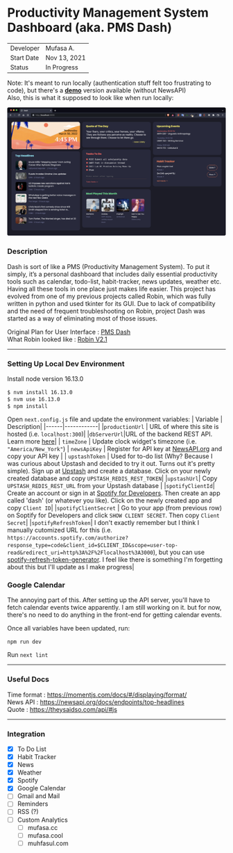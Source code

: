 # Productivity Management System Dashboard (aka. PMS Dash)
|              |           |
|--------------|-----------|
|Developer     | Mufasa A. |
|Start Date    | Nov 13, 2021  |
|Status        | In Progress |

Note: It's meant to run locally (authentication stuff felt too frustrating to code), but there's a **[demo](https://pmsdashboard.herokuapp.com)** version available (without NewsAPI)  
Also, this is what it supposed to look like when run locally:  
  
![pmsdash-screenshot](/assets/screenshots/pmsdashboard_2022-03-30.png "PMS Dash")

### Description

Dash is sort of like a PMS (Productivity Management System). To put it simply, it’s a personal dashboard that includes daily essential productivity tools such as calendar, todo-list, habit-tracker, news updates, weather etc. Having all these tools in one place just makes life easier. This project has evolved from one of my previous projects called Robin, which was fully written in python and used tkinter for its GUI. Due to lack of compatibility and the need of frequent troubleshooting on Robin, project Dash was started as a way of eliminating most of those issues.

Original Plan for User Interface : [PMS Dash](https://www.figma.com/file/C66s9Mu57pFZMMAubdlxHk/productivity-dashboard?node-id=0:1)  
What Robin looked like : [Robin V2.1](https://www.figma.com/file/kZOJU2mVysRBVoG0aglQuK/robin_main)

  
---

### Setting Up Local Dev Environment

Install node version 16.13.0  
```
$ nvm install 16.13.0  
$ nvm use 16.13.0
$ npm install
```
Open `next.config.js` file and update the environment variables:
| Variable | Description|
|------|------------|
|`productionUrl` | URL of where this site is hosted (i.e. `localhost:300`)|
|`dbServerUrl`|URL of the backend REST API. Learn more [here](#)|
| `timeZone` | Update clock widget's timezone (i.e. `"America/New_York"`)
| `newsApiKey` | Register for API key at [NewsAPI.org](https://newsapi.org/register) and copy your API key |
| `upstashToken` | Used for to-do list (Why? Because I was curious about Upstash and decided to try it out. Turns out it's pretty simple). Sign up at [Upstash](https://console.upstash.com/login) and create a database. Click on your newly created database and copy `UPSTASH_REDIS_REST_TOKEN`|
|`upstashUrl`| Copy `UPSTASH_REDIS_REST_URL` from your Upstash database |
|`spotifyClientId`| Create an account or sign in at [Spotify for Developers](https://developer.spotify.com/dashboard/). Then create an app called 'dash' (or whatever you like). Click on the newly created app and copy `Client ID`|
|`spotifyClientSecret` | Go to your app (from previous row) on Soptify for Developers and click `SHOW CLIENT SECRET`. Then copy `Client Secret`|
|`spotifyRefreshToken`| I don't exactly remember but I think I manually cutomized URL for this (i.e. `https://accounts.spotify.com/authorize?response_type=code&client_id=$CLIENT_ID&scope=user-top-read&redirect_uri=http%3A%2F%2Flocalhost%3A3000`), but you can use [spotify-refresh-token-generator](https://spotify-refresh-token-generator.netlify.app/#info). I feel like there is something I'm forgetting about this but I'll update as I make progress|

### Google Calendar

The annoying part of this. After setting up the API server, you'll have to fetch calendar events twice apparently. I am still working on it. but for now, there's no need to do anything in the front-end for getting calendar events.
  
  
Once all variables have been updated, run:
```
npm run dev
```

Run `next lint`  

---

### Useful Docs

Time format : https://momentjs.com/docs/#/displaying/format/  
News API : https://newsapi.org/docs/endpoints/top-headlines  
Quote : https://theysaidso.com/api/#js  

---

### Integration  
- [x] To Do List
- [x] Habit Tracker
- [x] News
- [x] Weather
- [x] Spotify
- [x] Google Calendar
- [ ] Gmail and Mail
- [ ] Reminders
- [ ] RSS (?)
- [ ] Custom Analytics
   - [ ] mufasa.cc
   - [ ] mufasa.cool
   - [ ] muhfasul.com